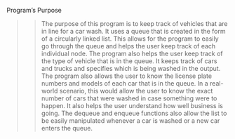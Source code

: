 Program’s Purpose

>> The purpose of this program is to keep track of vehicles that are in line for a car wash.
>> It uses a queue that is created in the form of a circularly linked list.
>> This allows for the program to easily go through the queue and helps the user keep track of each individual node.
>> The program also helps the user keep track of the type of vehicle that is in the queue.
>> It keeps track of cars and trucks and specifies which is being washed in the output.
>> The program also allows the user to know the license plate numbers and models of each car that is in the queue.
>> In a real-world scenario, this would allow the user to know the exact number of cars that were washed in case something were to happen.
>> It also helps the user understand how well business is going.
>> The dequeue and enqueue functions also allow the list to be easily manipulated whenever a car is washed or a new car enters the queue.
